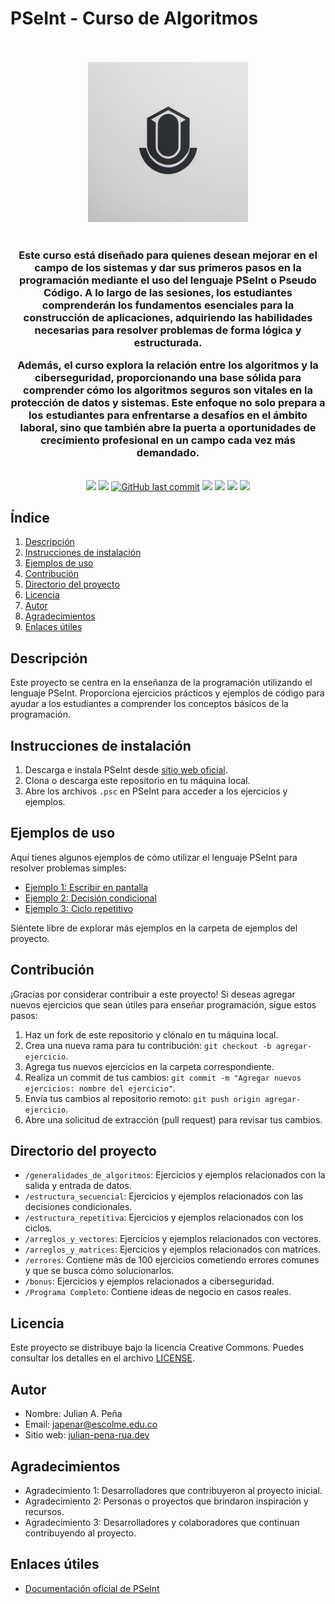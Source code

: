 # PSeInt - Curso de Algoritmos

<p align="center">
    <br>
    <br>
    <a href="https://julian-pena-rua.github.io/cv/" title="Logo del proyecto"><img src="recursos/img/Logo2.png"></a>
    <br>
    <br>
</p>


<h3 align="center">Este curso está diseñado para quienes desean mejorar en el campo de los sistemas y dar sus primeros pasos en la programación mediante el uso del lenguaje PSeInt o Pseudo Código. A lo largo de las sesiones, los estudiantes comprenderán los fundamentos esenciales para la construcción de aplicaciones, adquiriendo las habilidades necesarias para resolver problemas de forma lógica y estructurada.

Además, el curso explora la relación entre los algoritmos y la ciberseguridad, proporcionando una base sólida para comprender cómo los algoritmos seguros son vitales en la protección de datos y sistemas. Este enfoque no solo prepara a los estudiantes para enfrentarse a desafíos en el ámbito laboral, sino que también abre la puerta a oportunidades de crecimiento profesional en un campo cada vez más demandado.</h3>


<p align="center">
    <br>
    <a href="https://github.com/julian-pena-rua/ESCOLME-PSEint/tree/main/" title="Última versión"><img src="https://img.shields.io/badge/Versi%C3%B3n-1.0.0-green"></a>
    <a href="https://github.com/julian-pena-rua/ESCOLME-PSEint/tree/main/" title="total descargas"><img src="https://img.shields.io/github/downloads/julian-pena-rua/ESCOLME-pseint/total"></a>
    <a href="https://github.com/julian-pena-rua/ESCOLME-PSEint/commits/main" title="Últimos cambios"><img alt="GitHub last commit" src="https://img.shields.io/github/last-commit/laravel-backpack/crud"></a>
    <a href="https://github.com/julian-pena-rua/ESCOLME-PSEint/" title="Lenguaje"><img src="https://img.shields.io/github/languages/top/julian-pena-rua/ESCOLME-PSEint"></a>
    <a href="https://github.com/julian-pena-rua/ESCOLME-PSEint/" title="Visitas"><img src="https://img.shields.io/github/search/julian-pena-rua/ESCOLME-PSEint/goto"></a>
    <a href="https://github.com/julian-pena-rua/ESCOLME-PSEint/" title="Tamaño proyecto"><img src="https://img.shields.io/github/repo-size/julian-pena-rua/ESCOLME-PSEint"></a>
    <a href="LICENSE.md" title="Licencia del software"><img src="https://img.shields.io/github/license/julian-pena-rua/ESCOLME-PSeint"></a>
</p>



## Índice

1. [Descripción](#descripción)
2. [Instrucciones de instalación](#instrucciones-de-instalación)
3. [Ejemplos de uso](#ejemplos-de-uso)
4. [Contribución](#contribución)
5. [Directorio del proyecto](#directorio-del-proyecto)
6. [Licencia](#licencia)
7. [Autor](#autor)
8. [Agradecimientos](#agradecimientos)
9. [Enlaces útiles](#enlaces-útiles)

## Descripción

Este proyecto se centra en la enseñanza de la programación utilizando el lenguaje PSeInt. Proporciona ejercicios prácticos y ejemplos de código para ayudar a los estudiantes a comprender los conceptos básicos de la programación.

## Instrucciones de instalación

1. Descarga e instala PSeInt desde [sitio web oficial](https://www.pseint.net/).
2. Clona o descarga este repositorio en tu máquina local.
3. Abre los archivos `.psc` en PSeInt para acceder a los ejercicios y ejemplos.

## Ejemplos de uso

Aquí tienes algunos ejemplos de cómo utilizar el lenguaje PSeInt para resolver problemas simples:

- [Ejemplo 1: Escribir en pantalla](1-escribir-imprimir-mostrar/Escribir_SaludoParticipantes.psc)
- [Ejemplo 2: Decisión condicional](4-decision/Si/Comparar_dos_numeros.psc)
- [Ejemplo 3: Ciclo repetitivo](5-ciclos/Mientras_Menu.psc)


Siéntete libre de explorar más ejemplos en la carpeta de ejemplos del proyecto.

## Contribución

¡Gracias por considerar contribuir a este proyecto! Si deseas agregar nuevos ejercicios que sean útiles para enseñar programación, sigue estos pasos:

1. Haz un fork de este repositorio y clónalo en tu máquina local.
2. Crea una nueva rama para tu contribución: `git checkout -b agregar-ejercicio`.
3. Agrega tus nuevos ejercicios en la carpeta correspondiente.
4. Realiza un commit de tus cambios: `git commit -m "Agregar nuevos ejercicios: nombre del ejercicio"`.
5. Envía tus cambios al repositorio remoto: `git push origin agregar-ejercicio`.
6. Abre una solicitud de extracción (pull request) para revisar tus cambios.

## Directorio del proyecto

- `/generalidades_de_algoritmos`:              Ejercicios y ejemplos relacionados con la salida y entrada de datos.
- `/estructura_secuencial`:              Ejercicios y ejemplos relacionados con las decisiones condicionales.
- `/estructura_repetitiva`:                Ejercicios y ejemplos relacionados con los ciclos.
- `/arreglos_y_vectores`:   Ejercicios y ejemplos relacionados con vectores.
- `/arreglos_y_matrices`:   Ejercicios y ejemplos relacionados con matrices.
- `/errores`:               Contiene más de 100 ejercicios cometiendo errores comunes y que se busca cómo solucionarlos.
- `/bonus`:   Ejercicios y ejemplos relacionados a ciberseguridad.
- `/Programa Completo`:     Contiene ideas de negocio en casos reales.

## Licencia

Este proyecto se distribuye bajo la licencia Creative Commons. Puedes consultar los detalles en el archivo [LICENSE](LICENSE).

## Autor

- Nombre: Julian A. Peña
- Email: japenar@escolme.edu.co
- Sitio web: [julian-pena-rua.dev](https://julian-pena-rua.github.io/cv/)

## Agradecimientos

- Agradecimiento 1: Desarrolladores que contribuyeron al proyecto inicial.
- Agradecimiento 2: Personas o proyectos que brindaron inspiración y recursos.
- Agradecimiento 3: Desarrolladores y colaboradores que continuan contribuyendo al proyecto.

## Enlaces útiles

- [Documentación oficial de PSeInt](https://www.pseint.net/doc/)
